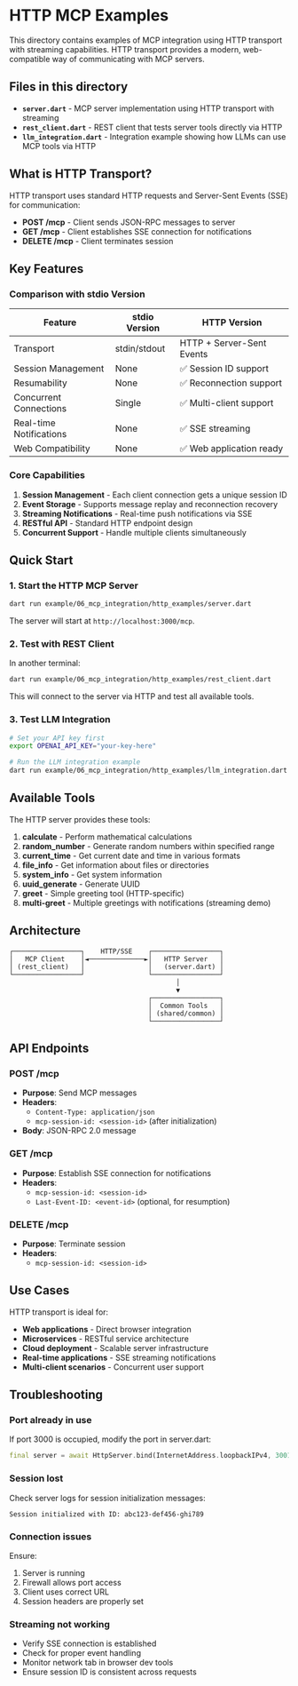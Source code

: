 # HTTP MCP Examples

This directory contains examples of MCP integration using HTTP transport with streaming capabilities. HTTP transport provides a modern, web-compatible way of communicating with MCP servers.

## Files in this directory

- **`server.dart`** - MCP server implementation using HTTP transport with streaming
- **`rest_client.dart`** - REST client that tests server tools directly via HTTP
- **`llm_integration.dart`** - Integration example showing how LLMs can use MCP tools via HTTP

## What is HTTP Transport?

HTTP transport uses standard HTTP requests and Server-Sent Events (SSE) for communication:
- **POST /mcp** - Client sends JSON-RPC messages to server
- **GET /mcp** - Client establishes SSE connection for notifications
- **DELETE /mcp** - Client terminates session

## Key Features

### Comparison with stdio Version

| Feature | stdio Version | HTTP Version |
|---------|---------------|--------------|
| Transport | stdin/stdout | HTTP + Server-Sent Events |
| Session Management | None | ✅ Session ID support |
| Resumability | None | ✅ Reconnection support |
| Concurrent Connections | Single | ✅ Multi-client support |
| Real-time Notifications | None | ✅ SSE streaming |
| Web Compatibility | None | ✅ Web application ready |

### Core Capabilities

1. **Session Management** - Each client connection gets a unique session ID
2. **Event Storage** - Supports message replay and reconnection recovery
3. **Streaming Notifications** - Real-time push notifications via SSE
4. **RESTful API** - Standard HTTP endpoint design
5. **Concurrent Support** - Handle multiple clients simultaneously

## Quick Start

### 1. Start the HTTP MCP Server

```bash
dart run example/06_mcp_integration/http_examples/server.dart
```

The server will start at `http://localhost:3000/mcp`.

### 2. Test with REST Client

In another terminal:

```bash
dart run example/06_mcp_integration/http_examples/rest_client.dart
```

This will connect to the server via HTTP and test all available tools.

### 3. Test LLM Integration

```bash
# Set your API key first
export OPENAI_API_KEY="your-key-here"

# Run the LLM integration example
dart run example/06_mcp_integration/http_examples/llm_integration.dart
```

## Available Tools

The HTTP server provides these tools:

1. **calculate** - Perform mathematical calculations
2. **random_number** - Generate random numbers within specified range
3. **current_time** - Get current date and time in various formats
4. **file_info** - Get information about files or directories
5. **system_info** - Get system information
6. **uuid_generate** - Generate UUID
7. **greet** - Simple greeting tool (HTTP-specific)
8. **multi-greet** - Multiple greetings with notifications (streaming demo)

## Architecture

```
┌─────────────────┐    HTTP/SSE    ┌─────────────────┐
│   MCP Client    │◄──────────────►│   HTTP Server   │
│ (rest_client)   │                │   (server.dart) │
└─────────────────┘                └─────────────────┘
                                          │
                                          ▼
                                   ┌─────────────────┐
                                   │  Common Tools   │
                                   │ (shared/common) │
                                   └─────────────────┘
```

## API Endpoints

### POST /mcp
- **Purpose**: Send MCP messages
- **Headers**:
  - `Content-Type: application/json`
  - `mcp-session-id: <session-id>` (after initialization)
- **Body**: JSON-RPC 2.0 message

### GET /mcp
- **Purpose**: Establish SSE connection for notifications
- **Headers**:
  - `mcp-session-id: <session-id>`
  - `Last-Event-ID: <event-id>` (optional, for resumption)

### DELETE /mcp
- **Purpose**: Terminate session
- **Headers**:
  - `mcp-session-id: <session-id>`

## Use Cases

HTTP transport is ideal for:
- **Web applications** - Direct browser integration
- **Microservices** - RESTful service architecture
- **Cloud deployment** - Scalable server infrastructure
- **Real-time applications** - SSE streaming notifications
- **Multi-client scenarios** - Concurrent user support

## Troubleshooting

### Port already in use
If port 3000 is occupied, modify the port in server.dart:
```dart
final server = await HttpServer.bind(InternetAddress.loopbackIPv4, 3001);
```

### Session lost
Check server logs for session initialization messages:
```
Session initialized with ID: abc123-def456-ghi789
```

### Connection issues
Ensure:
1. Server is running
2. Firewall allows port access
3. Client uses correct URL
4. Session headers are properly set

### Streaming not working
- Verify SSE connection is established
- Check for proper event handling
- Monitor network tab in browser dev tools
- Ensure session ID is consistent across requests
